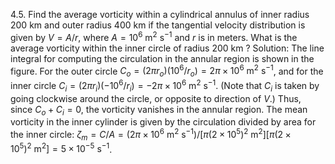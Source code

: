 4.5. Find the average vorticity within a cylindrical annulus of inner radius 200 km and outer radius 400 km if the tangential velocity distribution is given by $V=A / r$, where $A=10^{6} \mathrm{~m}^{2} \mathrm{~s}^{-1}$ and $r$ is in meters. What is the average vorticity within the inner circle of radius 200 km ?
Solution: The line integral for computing the circulation in the annular region is shown in the figure. For the outer circle $C_{o}=\left(2 \pi r_{o}\right)\left(10^{6} / r_{o}\right)=2 \pi \times 10^{6} \mathrm{~m}^{2} \mathrm{~s}^{-1}$, and for the inner circle $C_{i}=\left(2 \pi r_{i}\right)\left(-10^{6} / r_{i}\right)=-2 \pi \times 10^{6} \mathrm{~m}^{2} \mathrm{~s}^{-1}$. (Note that $C_{i}$ is taken by going clockwise around the circle, or opposite to direction of $V$.) Thus, since $C_{o}+C_{i}=0$, the vorticity vanishes in the annular region. The mean vorticity in the inner cylinder is given by the circulation divided by area for the inner circle: $\zeta_{m}=C / A=\left(2 \pi \times 10^{6} \mathrm{~m}^{2} \mathrm{~s}^{-1}\right) /\left[\pi\left(2 \times 10^{5}\right)^{2} \mathrm{~m}^{2}\right]\left[\pi\left(2 \times 10^{5}\right)^{2} \mathrm{~m}^{2}\right]=5 \times 10^{-5} \mathrm{~s}^{-1}$.